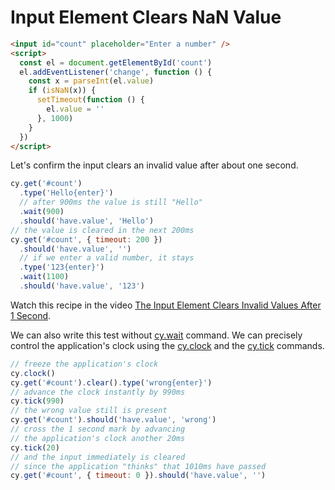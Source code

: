 # Input Element Clears NaN Value

<!-- fiddle Input clears NaN value -->

```html
<input id="count" placeholder="Enter a number" />
<script>
  const el = document.getElementById('count')
  el.addEventListener('change', function () {
    const x = parseInt(el.value)
    if (isNaN(x)) {
      setTimeout(function () {
        el.value = ''
      }, 1000)
    }
  })
</script>
```

Let's confirm the input clears an invalid value after about one second.

```js
cy.get('#count')
  .type('Hello{enter}')
  // after 900ms the value is still "Hello"
  .wait(900)
  .should('have.value', 'Hello')
// the value is cleared in the next 200ms
cy.get('#count', { timeout: 200 })
  .should('have.value', '')
  // if we enter a valid number, it stays
  .type('123{enter}')
  .wait(1100)
  .should('have.value', '123')
```

Watch this recipe in the video [The Input Element Clears Invalid Values After 1 Second](https://youtu.be/IVoDbs7hraU).

We can also write this test without [cy.wait](https://on.cypress.io/wait) command. We can precisely control the application's clock using the [cy.clock](https://on.cypress.io/clock) and the [cy.tick](https://on.cypress.io/tick) commands.

```js
// freeze the application's clock
cy.clock()
cy.get('#count').clear().type('wrong{enter}')
// advance the clock instantly by 990ms
cy.tick(990)
// the wrong value still is present
cy.get('#count').should('have.value', 'wrong')
// cross the 1 second mark by advancing
// the application's clock another 20ms
cy.tick(20)
// and the input immediately is cleared
// since the application "thinks" that 1010ms have passed
cy.get('#count', { timeout: 0 }).should('have.value', '')
```

<!-- fiddle-end -->
